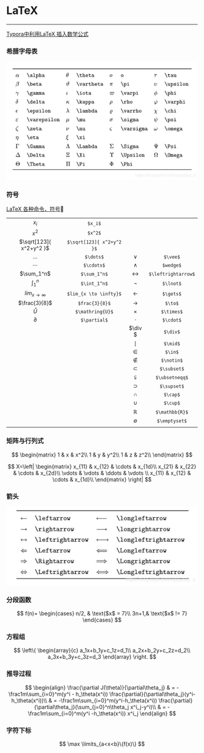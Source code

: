 # LaTeX

---

[Typora中利用LaTeX 插入数学公式](https://blog.csdn.net/happyday_d/article/details/83715440)

### 希腊字母表

![希腊字母表](LaTeX.assets/希腊字母表.jpeg) 

### 符号

[LaTeX 各种命令，符号](https://blog.csdn.net/GarfieldEr007/article/details/51646604?depth_1-utm_source=distribute.pc_relevant.none-task&utm_source=distribute.pc_relevant.none-task)

|  |      | | |
| :-------: | :---------: | :-------: | :-------: |
| $x_i$ | `$x_i$` |  |  |
|   $x^2$   |   `$x^2$`   |  |  |
| $\sqrt[123]{ x^2+y^2 }$ | `$\sqrt[123]{ x^2+y^2 }$` |  |  |
| $\dots$ |`$\dots$`| $\vee$ | `$\vee$` |
| $\cdots$ |`$\cdots$`|     $\wedge$      | `$wedge$` |
| $\sum_1^n$​ |`$\sum_1^n$`| $\leftrightarrow$ | `$\leftrightarrow$` |
| $\int_1^n$ |`$\int_1^n$`| $\lnot$ | `$\lnot$` |
| $lim_{x \to \infty}$ |`$lim_{x \to \infty}$`| $\gets$ | `$\gets$` |
| $\frac{3}{8}$ |`$frac{3}{8}$`| $\to$ | `$\to$` |
| $\mathring{U}$ |`$\mathring{U}$`| $\times$ | `$\times$` |
| $\partial$ |`$\partial$`| $\cdot$ | `$\cdot$` |
|  || $\div $ | `$\div$` |
|  || $\mid$ | `$\mid$` |
|  || $\in$ | `$\in$` |
|  || $\notin$ | `$\notin$` |
|  || $\subset$ | `$\subset$` |
|  || $\subsetneqq$ | `$\ubsetneqq$` |
| || $\supset$ | `$\supset$` |
| || $\cap$ | `$\cap$` |
| || $\cup$ | `$\cup$` |
| || $\mathbb{R}$ | `$\mathbb{R}$` |
| || $\emptyset$ | `$\emptyset$` |
| ||  |  |

### 矩阵与行列式

$$
\begin{matrix}
	1 & x & x^2\\
	1 & y & y^2\\
	1 & z & z^2\\
	\end{matrix}
$$


$$
X=\left|
	\begin{matrix}
		x_{11} & x_{12} & \cdots & x_{1d}\\
		x_{21} & x_{22} & \cdots & x_{2d}\\
		\vdots & \vdots & \ddots & \vdots \\
		x_{11} & x_{12} & \cdots & x_{1d}\\
	\end{matrix}
\right|
$$


### 箭头

![箭头](LaTeX.assets/箭头.JPG)



### 分段函数

$$
f(n)=
	\begin{cases}
		n/2, & \text{$x$ = 7}\\
		3n+1,& \text{$x$ != 7}
	\end{cases}
$$



### 方程组

$$
\left\{
	\begin{array}{c}
		a_1x+b_1y+c_1z=d_1\\
		a_2x+b_2y+c_2z=d_2\\
		a_3x+b_3y+c_3z=d_3
	\end{array}
\right.
$$

### 推导过程

$$
\begin{align}
		\frac{\partial J(\theta)}{\partial\theta_j}
		& = -\frac1m\sum_{i=0}^m(y^i - h_\theta(x^i)) \frac{\partial}{\partial\theta_j}(y^i-h_\theta(x^i))\\
		& = -\frac1m\sum_{i=0}^m(y^i-h_\theta(x^i)) \frac{\partial}{\partial\theta_j}(\sum_{j=0}^n\theta_j x^i_j-y^i)\\
		& = -\frac1m\sum_{i=0}^m(y^i -h_\theta(x^i)) x^i_j
\end{align}
$$


### 字符下标

$$
\max \limits_{a<x<b}\{f(x)\}
$$





 